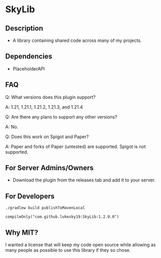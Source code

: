 # SkyLib
## Description
* A library containing shared code across many of my projects.

## Dependencies
* PlaceholderAPI

## FAQ
Q: What versions does this plugin support?

A: 1.21, 1.21.1, 1.21.2, 1.21.3, and 1.21.4

Q: Are there any plans to support any other versions?

A: No.

Q: Does this work on Spigot and Paper?

A: Paper and forks of Paper (untested) are supported. Spigot is not supported.

## For Server Admins/Owners
* Download the plugin from the releases tab and add it to your server.

## For Developers
```./gradlew build publishToMavenLocal```

```koitlin
compileOnly("com.github.lukesky19:SkyLib:1.2.0.0")
```

## Why MIT?
I wanted a license that will keep my code open source while allowing as many people as possible to use this library if they so chose.
